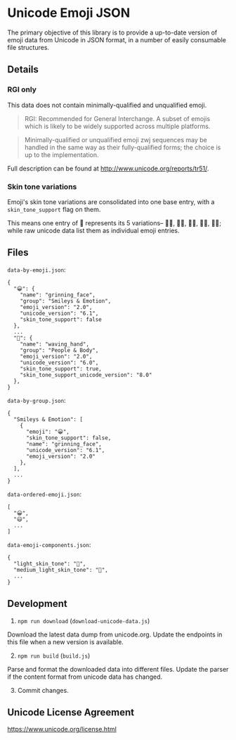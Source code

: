 # Unicode Emoji JSON

The primary objective of this library is to provide a up-to-date version of emoji data from Unicode in JSON format, in a number of easily consumable file structures.

## Details

### RGI only

This data does not contain minimally-qualified and unqualified emoji.

> RGI: Recommended for General Interchange. A subset of emojis which is likely to be widely supported across multiple platforms.

> Minimally-qualified or unqualified emoji zwj sequences may be handled in the same way as their fully-qualified forms; the choice is up to the implementation.

Full description can be found at http://www.unicode.org/reports/tr51/.

### Skin tone variations

Emoji's skin tone variations are consolidated into one base entry, with a `skin_tone_support` flag on them.

This means one entry of 👋 represents its 5 variations– 👋🏻, 👋🏼, 👋🏽, 👋🏾, 👋🏿; while raw unicode data list them as individual emoji entries.

## Files

`data-by-emoji.json`:

```
{
  "😀": {
    "name": "grinning_face",
    "group": "Smileys & Emotion",
    "emoji_version": "2.0",
    "unicode_version": "6.1",
    "skin_tone_support": false
  },
  ...
  "👋": {
    "name": "waving_hand",
    "group": "People & Body",
    "emoji_version": "2.0",
    "unicode_version": "6.0",
    "skin_tone_support": true,
    "skin_tone_support_unicode_version": "8.0"
  },
}
```

`data-by-group.json`:

```
{
  "Smileys & Emotion": [
    {
      "emoji": "😀",
      "skin_tone_support": false,
      "name": "grinning_face",
      "unicode_version": "6.1",
      "emoji_version": "2.0"
    },
  ],
  ...
}
```

`data-ordered-emoji.json`:

```
[
  "😀",
  "😃",
  ...
]
```

`data-emoji-components.json`:

```
{
  "light_skin_tone": "🏻",
  "medium_light_skin_tone": "🏼",
  ...
}
```

## Development

1. `npm run download` (`download-unicode-data.js`)

  Download the latest data dump from unicode.org. Update the endpoints in this file when a new version is available.

2. `npm run build` (`build.js`)

  Parse and format the downloaded data into different files. Update the parser if the content format from unicode data has changed.

3. Commit changes.

## Unicode License Agreement

https://www.unicode.org/license.html
